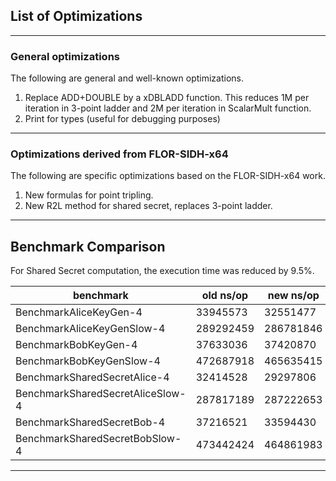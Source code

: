 
## List of Optimizations

---
### General optimizations

The following are general and well-known optimizations.

1. Replace ADD+DOUBLE by a xDBLADD function.
  This reduces 1M per iteration in 3-point ladder and 2M per iteration in ScalarMult function.
2. Print for types (useful for debugging purposes)


----
### Optimizations derived from FLOR-SIDH-x64
The following are specific optimizations based on the FLOR-SIDH-x64 work.

1. New formulas for point tripling.
2. New R2L method for shared secret, replaces 3-point ladder.

----
## Benchmark Comparison
For Shared Secret computation, the execution time was reduced by 9.5%.


| benchmark                         |   old ns/op  |   new ns/op   |  delta |
|-----------------------------------|--------------|---------------|--------|
| BenchmarkAliceKeyGen-4            |   33945573   |   32551477    | -4.11% |
| BenchmarkAliceKeyGenSlow-4        |   289292459  |   286781846   | -0.87% |
| BenchmarkBobKeyGen-4              |   37633036   |   37420870    | -0.56% |
| BenchmarkBobKeyGenSlow-4          |   472687918  |   465635415   | -1.49% |
| BenchmarkSharedSecretAlice-4      |   32414528   |   29297806    | -9.62% |
| BenchmarkSharedSecretAliceSlow-4  |   287817189  |   287222653   | -0.21% |
| BenchmarkSharedSecretBob-4        |   37216521   |   33594430    | -9.73% |
| BenchmarkSharedSecretBobSlow-4    |   473442424  |   464861983   | -1.81% |

----
